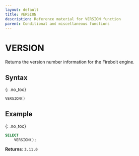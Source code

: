 ```yaml
---
layout: default
title: VERSION
description: Reference material for VERSION function
parent: Conditional and miscellaneous functions
---
```


# VERSION

Returns the version number information for the Firebolt engine. 

## Syntax
{: .no_toc}

```sql
VERSION()
```

## Example
{: .no_toc}

```sql
SELECT
    VERSION();
```

**Returns**: `3.11.0`
